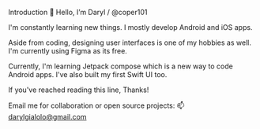 Introduction
👋 Hello, I’m Daryl / @coper101

I'm constantly learning new things. I mostly develop Android and iOS apps.

Aside from coding, designing user interfaces is one of my hobbies as well.
I'm currently using Figma as its free. 

Currently, I'm learning Jetpack compose which is a new way to code Android apps.
I've also built my first Swift UI too.

If you've reached reading this line, Thanks!

Email me for collaboration or open source projects:
📫 darylgialolo@gmail.com


